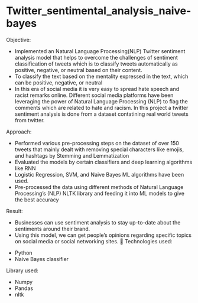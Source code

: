 # Twitter_sentimental_analysis_naive-bayes
Objective:
- Implemented an Natural Language Processing(NLP) Twitter sentiment analysis model that helps to overcome
the challenges of sentiment classification of tweets which is to classify tweets automatically as positive, negative,
or neutral based on their content.
- To classify the text based on the mentality expressed in the text, which can be positive, negative, or neutral
- In this era of social media it is very easy to spread hate speech and racist remarks online. Different social media platforms have been leveraging the power of Natural Language Processing (NLP) to flag the comments which are related to hate and racism. In this project a twitter sentiment analysis is done from a dataset contatining real world tweets from twitter.

Approach:
- Performed various pre-processing steps on the dataset of over 150 tweets that mainly dealt with removing special
characters like emojis, and hashtags by Stemming and Lemmatization
- Evaluated the models by certain classifiers and deep learning algorithms like RNN
- Logistic Regression, SVM, and Naive Bayes ML algorithms have been used.
- Pre-processed the data using different methods of Natural Language Processing’s (NLP) NLTK library and
feeding it into ML models to give the best accuracy

Result:
 - Businesses can use sentiment analysis to stay up-to-date about the sentiments around their brand.
- Using this model, we can get people’s opinions regarding specific topics on social media or social networking sites.
 🔧 Technologies used:
* Python
* Naive Bayes classifier

 Library used:
* Numpy
* Pandas
* nltk
